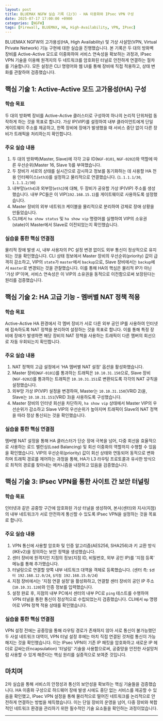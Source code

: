 ```yaml
---
layout: post
title: BLUEMAX NGFW 실습 기록 (2/3) - HA 이중화와 IPsec VPN 구성
date: 2025-07-17 17:00:00 +0900
categories: [NGFW]
tags: [Firewall, BLUEMAX, HA, High-Availability, VPN, IPsec]
---
```


BLUEMAX NGFW의 고가용성(HA, High Availability) 및 가상 사설망(VPN, Virtual Private Network) 기능 구현에 대한 실습을 진행했습니다. 본 기록은 두 대의 방화벽 장비를 Active-Active 모드로 이중화하여 서비스 연속성을 확보하는 과정과, IPsec VPN 기술을 이용해 원격지의 두 네트워크를 암호화된 터널로 안전하게 연결하는 절차를 기술합니다. 모든 설정은 CLI 명령어와 웹 UI를 통해 장비에 직접 적용하고, 상태 변화를 관찰하여 검증했습니다.

## 핵심 기술 1: Active-Active 모드 고가용성(HA) 구성

### 학습 목표
두 대의 방화벽 장비를 Active-Active 클러스터로 구성하여 하나의 논리적 단위처럼 동작하게 하는 것을 목표로 합니다. 가상 IP(VIP)를 설정하여 내부 클라이언트에게 단일 게이트웨이 주소를 제공하고, 한쪽 장비에 장애가 발생했을 때 서비스 중단 없이 다른 장비가 트래픽을 처리하는지 확인합니다.

### 주요 실습 내용
1.  두 대의 방화벽(Master, Slave)에 각각 고유 ID(`NGF-0101`, `NGF-0202`)와 역할에 따른 우선순위(Master 16, Slave 1)를 부여했습니다.
2.  두 장비가 서로의 상태를 실시간으로 감시하고 정보를 동기화하는 데 사용할 HA 전용 인터페이스(`eth3`)를 설정하고 물리적으로 연결했습니다. (`1.1.1.1/30`, `1.1.1.2/30`)
3.  내부망(`eth4`)과 외부망(`eth1`)에 대해, 두 장비가 공유할 가상 IP(VIP) 주소를 생성했습니다. 내부 PC들은 이 VIP(`192.168.15.1`)를 게이트웨이로 사용하도록 설정했습니다.
4.  Master 장비의 외부 네트워크 케이블을 물리적으로 분리하여 강제로 장애 상황을 만들었습니다.
5.  CLI에서 `ha show status` 및 `ha show vip` 명령어를 실행하여 VIP의 소유권(state)이 Master에서 Slave로 이전되었는지 확인했습니다.

### 실습을 통한 핵심 연결점
물리적 장애 발생 시, 내부 사용자의 PC 설정 변경 없이도 외부 통신이 정상적으로 유지되는 것을 확인했습니다. CLI 상태 정보에서 Master 장비의 우선순위(priority) 값이 급격히 감소하고, VIP의 `state`가 `master`에서 `backup`으로, Slave 장비에서는 `backup`에서 `master`로 변경되는 것을 관찰했습니다. 이를 통해 HA의 핵심은 물리적 IP가 아닌 '가상 IP'이며, 서비스 연속성은 이 VIP의 소유권을 동적으로 이전함으로써 보장된다는 원리를 검증했습니다.

## 핵심 기술 2: HA 고급 기능 - 멤버별 NAT 정책 적용

### 학습 목표
Active-Active HA 환경에서 각 멤버 장비가 서로 다른 외부 공인 IP를 사용하여 인터넷에 접속하도록 NAT 정책을 분리하여 설정하는 것을 목표로 합니다. 이를 통해 특정 장비에 장애가 발생하면 해당 장비의 NAT 정책을 사용하는 트래픽이 다른 멤버의 회선으로 자동 우회되는지 확인합니다.

### 주요 실습 내용
1.  NAT 정책의 고급 설정에서 'HA 멤버별 NAT 설정' 옵션을 활성화했습니다.
2.  Master 장비(`NGF-0101`)를 통과하는 트래픽은 `10.10.31.150`으로, Slave 장비(`NGF-0202`)를 통과하는 트래픽은 `10.10.31.151`로 변환되도록 각각의 NAT 규칙을 설정했습니다.
3.  외부망 가상 IP(VIP) 설정을 변경하여, Master는 `10.10.31.150`(VRID 2)을, Slave는 `10.10.31.151`(VRID 3)을 사용하도록 구성했습니다.
4.  Master 장비의 인터넷 회선을 차단하자, `ha show vip` 상태에서 Master VIP의 우선순위가 감소하고 Slave VIP의 우선순위가 높아지며 트래픽이 Slave의 NAT 정책을 따라 정상 통신되는 것을 확인했습니다.

### 실습을 통한 핵심 연결점
멤버별 NAT 설정을 통해 HA 클러스터가 단순 장애 극복을 넘어, 다중 회선을 효율적으로 사용하는 로드 밸런싱(Load Balancing) 및 회선 이중화의 역할까지 수행할 수 있음을 확인했습니다. VIP의 우선순위(priority) 값이 회선 상태와 연동되어 동적으로 변화하며 트래픽 경로를 제어하는 과정을 통해, HA가 L3 라우팅 프로토콜과 유사한 방식으로 최적의 경로를 찾아내는 메커니즘을 내장하고 있음을 검증했습니다.

## 핵심 기술 3: IPsec VPN을 통한 사이트 간 보안 터널링

### 학습 목표
인터넷과 같은 공중망 구간에 암호화된 가상 터널을 생성하여, 본사(센터)와 지사(지점)의 내부 네트워크가 서로 안전하게 통신할 수 있도록 IPsec VPN을 설정하는 것을 목표로 합니다.

### 주요 실습 내용
1.  VPN 통신에 사용할 암호화 및 인증 알고리즘(AES256, SHA256)과 키 교환 방식(IKEv2)을 정의하는 보안 정책을 생성했습니다.
2.  센터 장비에 원격지인 지점의 정보(지점 ID, 비밀번호, 외부 공인 IP)를 '지점 등록' 메뉴를 통해 추가했습니다.
3.  터널링으로 연결할 양쪽 내부 네트워크 대역을 객체로 등록했습니다. (센터 측: `$센터 192.168.12.0/24`, `$지점 192.168.15.0/24`)
4.  지점 장비에서는 '지점 연결 설정'을 활성화하고, 연결할 센터 장비의 공인 IP 주소(`10.10.31.120`)와 인증 정보를 입력했습니다.
5.  설정 완료 후, 지점의 내부 PC에서 센터의 내부 PC로 `ping` 테스트를 수행하여 VPN 터널을 통한 통신이 정상적으로 수립되었는지 검증했습니다. CLI에서 `mp` 명령어로 VPN 정책 적용 상태를 확인했습니다.

### 실습을 통한 핵심 연결점
VPN 설정 전에는 공중망을 통해 라우팅 경로가 존재하지 않아 서로 통신이 불가능했던 두 사설 네트워크 대역이, VPN 터널 설정 후에는 마치 직접 연결된 것처럼 통신이 가능해지는 것을 확인했습니다. 이는 IPsec VPN이 기존 IP 패킷을 암호화하고 새로운 IP 헤더로 감싸는(Encapsulation) '터널링' 기술을 사용함으로써, 공중망을 안전한 사설망처럼 사용할 수 있게 해준다는 핵심 원리를 실증적으로 보여준 것입니다.

## 마치며
2차 실습을 통해 서비스의 안정성과 통신의 보안성을 확보하는 핵심 기술들을 검증했습니다. HA 이중화 구성으로 하드웨어 장애 발생 시에도 중단 없는 서비스를 제공할 수 있음을 확인했고, IPsec VPN 설정을 통해 물리적으로 떨어진 네트워크를 논리적으로 안전하게 연결하는 방법을 체득했습니다. 이는 단일 장비의 운영을 넘어, 다중 장비와 복합적인 네트워크 환경을 관리하기 위한 필수적인 기술 요소들을 확인하는 과정이었습니다.


<hr class="short-rule">
